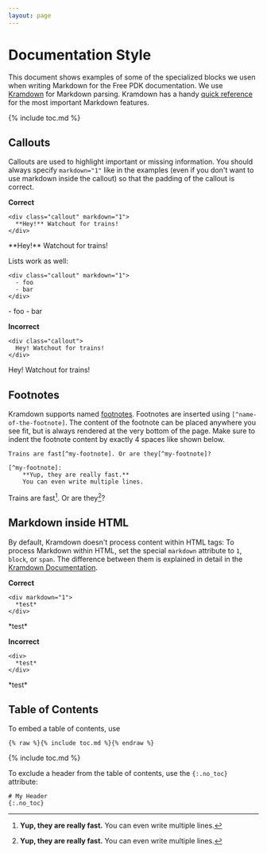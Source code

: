 ```yaml
---
layout: page
---
```


# Documentation Style

This document shows examples of some of the specialized blocks we usen when writing Markdown for the Free PDK documentation.
We use [Kramdown](https://kramdown.gettalong.org/documentation.html) for Markdown parsing.
Kramdown has a handy [quick reference](https://kramdown.gettalong.org/quickref.html) for the most important Markdown features.

{% include toc.md %}

## Callouts

Callouts are used to highlight important or missing information.
You should always specify `markdown="1"` like in the examples (even if you don't want to use markdown inside the callout) so that the padding of the callout is correct.

**Correct**

```
<div class="callout" markdown="1">
  **Hey!** Watchout for trains!
</div>
```

<div class="callout" markdown="1">
  **Hey!** Watchout for trains!
</div>

Lists work as well:

```
<div class="callout" markdown="1">
  - foo
  - bar
</div>
```

<div class="callout" markdown="1">
  - foo
  - bar
</div>

**Incorrect**

```
<div class="callout">
  Hey! Watchout for trains!
</div>
```

<div class="callout">
  Hey! Watchout for trains!
</div>

## Footnotes

Kramdown supports named [footnotes](https://kramdown.gettalong.org/quickref.html#footnotes).
Footnotes are inserted using `[^name-of-the-footnote]`.
The content of the footnote can be placed anywhere you see fit, but is always rendered at the very bottom of the page.
Make sure to indent the footnote content by exactly 4 spaces like shown below.

```
Trains are fast[^my-footnote]. Or are they[^my-footnote]?

[^my-footnote]:
    **Yup, they are really fast.**
    You can even write multiple lines.
```

Trains are fast[^my-footnote]. Or are they[^my-footnote]?

[^my-footnote]:
    **Yup, they are really fast.**
    You can even write multiple lines.

## Markdown inside HTML

By default, Kramdown doesn't process content within HTML tags:
To process Markdown within HTML, set the special `markdown` attribute to `1`, `block`, or `span`.
The difference between them is explained in detail in the [Kramdown Documentation](https://kramdown.gettalong.org/syntax.html#html-blocks).

**Correct**

```
<div markdown="1">
  *test*
</div>
```

<div markdown="1">
  *test*
</div>

**Incorrect**

```
<div>
  *test*
</div>
```

<div>
  *test*
</div>

## Table of Contents

To embed a table of contents, use

```
{% raw %}{% include toc.md %}{% endraw %}
```
{% include toc.md %}

To exclude a header from the table of contents, use the `{:.no_toc}` attribute:

```
# My Header
{:.no_toc}
```
